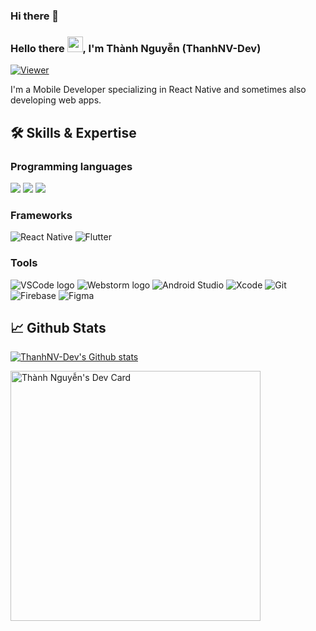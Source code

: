### Hi there 👋
### Hello there <img src="https://media.giphy.com/media/hvRJCLFzcasrR4ia7z/giphy.gif" width="25px">, I'm Thành Nguyễn (ThanhNV-Dev)

[![Viewer](https://komarev.com/ghpvc/?username=andyngojs&color=1A8FE3&style=flat)](https://github.com/thanhnv-dev)

I'm a Mobile Developer specializing in React Native and sometimes also developing web apps.

## 🛠️ Skills & Expertise
### Programming languages
![](https://img.shields.io/badge/Javascript-informational?style=flat&logo=javascript&logoColor=000000&color=ffdf00)
![](https://img.shields.io/badge/Typescript-informational?style=flat&logo=typescript&logoColor=white&color=2e79c7)
![](https://img.shields.io/badge/Dart-informational?style=flat&logo=dart&logoColor=0175C2&color=white)

### Frameworks
![React Native](https://img.shields.io/badge/React_Native-informational?logo=react&logoColor=61DAFB&style=flat)
![Flutter](https://img.shields.io/badge/Flutter-informational?style=flat&logo=flutter&logoColor=white&color=02569B)

### Tools
![VSCode logo](https://img.shields.io/badge/VS%20Code-informational?logo=visual-studio-code&logoColor=white&style=flat)
![Webstorm logo](https://img.shields.io/badge/Webstorm-informational?logo=webstorm&logoColor=white&style=flat)
![Android Studio](https://img.shields.io/badge/Android_Studio-informational?style=flat&logo=androidstudio&logoColor=3ddc84&color=132e3d)
![Xcode](https://img.shields.io/badge/Xcode-informational?style=flat&logo=xcode&logoColor=white&color=176ee3)
![Git](https://img.shields.io/badge/git-informational?logo=Git&logoColor=F05032&style=flat)
![Firebase](https://img.shields.io/badge/Firebase-informational?logo=firebase&logoColor=FFCA28&style=flat)
![Figma](https://img.shields.io/badge/Figma-informational?style=flat&logo=figma&logoColor=white)

## 📈 Github Stats
<a href="https://github.com/andyngojs" title="ThanhNV-Dev">
    <img src="https://github-readme-stats.vercel.app/api?username=thanhnv-dev&show_icons=true&hide_border=true" alt="ThanhNV-Dev's Github stats" />
</a>

<a href="https://app.daily.dev/thanhnv_dev"><img src="https://api.daily.dev/devcards/ee2fbf85c7a74b789076135818a63bfd.png?r=wm5" width="400" alt="Thành Nguyễn's Dev Card"/></a>
